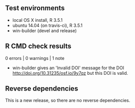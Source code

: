 ## Test environments
* local OS X install, R 3.5.1
* ubuntu 14.04 (on travis-ci), R 3.5.1
* win-builder (devel and release)

## R CMD check results

0 errors | 0 warnings | 1 note

* win-builder gives an 'Invalid DOI' message for the DOI 
  <http://doi.org/10.31235/osf.io/9y7qz> but this DOI is valid.

## Reverse dependencies

This is a new release, so there are no reverse dependencies.
